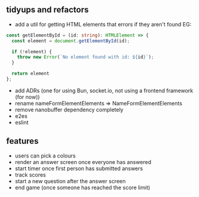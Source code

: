## tidyups and refactors
- add a util for getting HTML elements that errors if they aren't found EG:

```ts
const getElementById = (id: string): HTMLElement => {
  const element = document.getElementById(id);

  if (!element) {
    throw new Error(`No element found with id: ${id}`);
  }

  return element
};
```

- add ADRs (one for using Bun, socket.io, not using a frontend framework (for now))
- rename nameFormElementElements => NameFormElementElements
- remove nanobuffer dependency completely
- e2es 
- eslint


## features

- users can pick a colours
- render an answer screen once everyone has answered
- start timer once first person has submitted answers
- track scores
- start a new question after the answer screen
- end game (once someone has reached the score limit)
